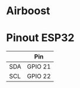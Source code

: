 # Airboost

# Pinout ESP32

|     | Pin     |
|-----|---------|
| SDA | GPIO 21 |
| SCL | GPIO 22 |
